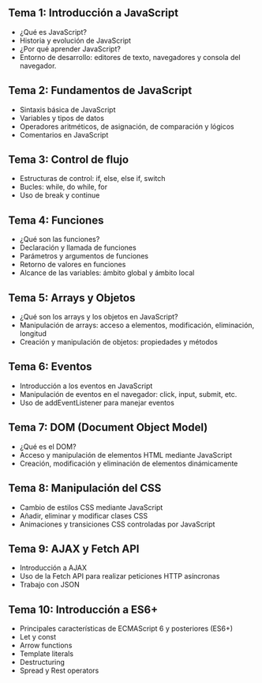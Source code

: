 ## Tema 1: Introducción a JavaScript
- ¿Qué es JavaScript?
- Historia y evolución de JavaScript
- ¿Por qué aprender JavaScript?
- Entorno de desarrollo: editores de texto, navegadores y consola del navegador.

## Tema 2: Fundamentos de JavaScript
- Sintaxis básica de JavaScript
- Variables y tipos de datos
- Operadores aritméticos, de asignación, de comparación y lógicos
- Comentarios en JavaScript

## Tema 3: Control de flujo
- Estructuras de control: if, else, else if, switch
- Bucles: while, do while, for
- Uso de break y continue

## Tema 4: Funciones
- ¿Qué son las funciones?
- Declaración y llamada de funciones
- Parámetros y argumentos de funciones
- Retorno de valores en funciones
- Alcance de las variables: ámbito global y ámbito local

## Tema 5: Arrays y Objetos
- ¿Qué son los arrays y los objetos en JavaScript?
- Manipulación de arrays: acceso a elementos, modificación, eliminación, longitud
- Creación y manipulación de objetos: propiedades y métodos

## Tema 6: Eventos
- Introducción a los eventos en JavaScript
- Manipulación de eventos en el navegador: click, input, submit, etc.
- Uso de addEventListener para manejar eventos

## Tema 7: DOM (Document Object Model)
- ¿Qué es el DOM?
- Acceso y manipulación de elementos HTML mediante JavaScript
- Creación, modificación y eliminación de elementos dinámicamente

## Tema 8: Manipulación del CSS
- Cambio de estilos CSS mediante JavaScript
- Añadir, eliminar y modificar clases CSS
- Animaciones y transiciones CSS controladas por JavaScript

## Tema 9: AJAX y Fetch API
- Introducción a AJAX
- Uso de la Fetch API para realizar peticiones HTTP asíncronas
- Trabajo con JSON

## Tema 10: Introducción a ES6+
- Principales características de ECMAScript 6 y posteriores (ES6+)
- Let y const
- Arrow functions
- Template literals
- Destructuring
- Spread y Rest operators